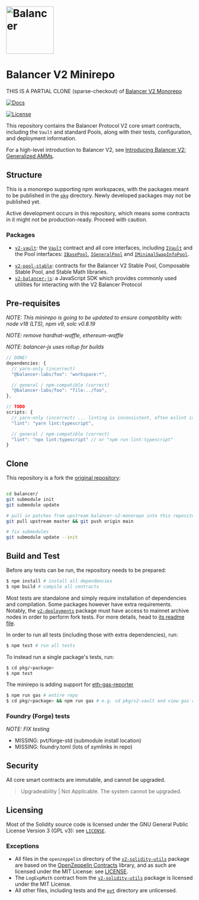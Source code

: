 # <img src="logo.svg" alt="Balancer" height="128px">

# Balancer V2 Minirepo

THIS IS A PARTIAL CLONE (sparse-checkout) of [Balancer V2 Monorepo](https://github.com/balancer/balancer-v2-monorepo)

[![Docs](https://img.shields.io/badge/docs-%F0%9F%93%84-blue)](https://docs.balancer.fi/)
<!--
[![CI Status](https://github.com/balancer-labs/balancer-v2-monorepo/workflows/CI/badge.svg)](https://github.com/balancer-labs/balancer-v2-monorepo/actions)
-->
[![License](https://img.shields.io/badge/License-GPLv3-green.svg)](https://www.gnu.org/licenses/gpl-3.0)

This repository contains the Balancer Protocol V2 core smart contracts, including the `Vault` and standard Pools, along with their tests, configuration, and deployment information.

For a high-level introduction to Balancer V2, see [Introducing Balancer V2: Generalized AMMs](https://medium.com/balancer-protocol/balancer-v2-generalizing-amms-16343c4563ff).

## Structure

This is a monorepo supporting npm workspaces, with the packages meant to be published in the [`pkg`](./pkg) directory. Newly developed packages may not be published yet.

Active development occurs in this repository, which means some contracts in it might not be production-ready. Proceed with caution.

### Packages

<!--
- [`v2-deployments`](./pkg/deployments): addresses and ABIs of all Balancer V2 deployed contracts, for mainnet and various test networks.
- [`v2-interfaces`](./pkg/interfaces): Solidity interfaces for all contracts.
-->
- [`v2-vault`](./pkg/vault): the [`Vault`](./pkg/vault/contracts/Vault.sol) contract and all core interfaces, including [`IVault`](./pkg/interfaces/contracts/vault/IVault.sol) and the Pool interfaces: [`IBasePool`](./pkg/interfaces/contracts/vault/IBasePool.sol), [`IGeneralPool`](./pkg/interfaces/contracts/vault/IGeneralPool.sol) and [`IMinimalSwapInfoPool`](./pkg/interfaces/contracts/vault/IMinimalSwapInfoPool.sol).
<!--
- [`v2-pool-weighted`](./pkg/pool-weighted): the [`WeightedPool`](./pkg/pool-weighted/contracts/WeightedPool.sol), and [`LiquidityBootstrappingPool`](./pkg/pool-weighted/contracts/lbp/LiquidityBootstrappingPool.sol) contracts, along with their associated factories.
- [`v2-pool-linear`](./pkg/pool-linear): the [`LinearPool`](./pkg/pool-linear/contracts/LinearPool.sol) contracts, along with its associated factory. Derived Linear Pools can be found in the [Orb Collective repo](https://github.com/orbcollective/linear-pools).
- [`v2-pool-utils`](./pkg/pool-utils): Solidity utilities used to develop Pool contracts.
- [`v2-solidity-utils`](./pkg/solidity-utils): miscellaneous Solidity helpers and utilities used in many different contracts.
- [`v2-standalone-utils`](./pkg/standalone-utils): miscellaneous standalone utility contracts.
- [`v2-liquidity-mining`](./pkg/liquidity-mining): contracts that compose the liquidity mining (veBAL) system.
- [`v2-governance-scripts`](./pkg/governance-scripts): contracts that execute complex governance actions.
-->
- [`v2-pool-stable`](./pkg/pool-stable/): contracts for the Balancer V2 Stable Pool, Composable Stable Pool, and Stable Math libraries.
- [`v2-balancer-js`](./pkg/balancer-js/): a JavaScript SDK which provides commonly used utilities for interacting with the V2 Balancer Protocol

## Pre-requisites

_NOTE: This minirepo is going to be updated to ensure compatiblity with: node v18 (LTS), npm v9, solc v0.8.19_

_NOTE: remove hardhat-waffle, ethereum-waffle_

_NOTE: balancer-js uses rollup for builds_

```js
// DONE!
dependencies: {
  // yarn-only (incorrect)
  "@balancer-labs/foo": "workspace:*",

  // general / npm-compatible (correct)
  "@balancer-labs/foo": "file:../foo",
},

// TODO
scripts: {
  // yarn-only (incorrect) ... linting is inconsistent, often eslint is used
  "lint": "yarn lint:typescript",

  // general / npm-compatible (correct)
  "lint": "npx lint:typescript" // or "npm run lint:typescript"
}
```
<!--
The build & test instructions below should work out of the box with Node ^14.18.0. (Please note that it needs Node 14 specifically, and will NOT work with Node 16 or higher. Minor version should be at least 18).

Multiple Node versions can be installed in the same system, either manually or with a version manager.
One option to quickly select the suggested Node version is using `nvm`, and running:

```bash
$ nvm use
```
-->

## Clone

This repository is a fork the [original repository](https://github.com/balancer/balancer-v2-monorepo):

```bash

cd balancer/
git submodule init
git submodule update

# pull in patches from upstream balancer-v2-monorepo into this repository:
git pull upstream master && git push origin main

# fix submodules
git submodule update --init
```

## Build and Test

Before any tests can be run, the repository needs to be prepared:

```bash
$ npm install # install all dependencies
$ npm build # compile all contracts
```

Most tests are standalone and simply require installation of dependencies and compilation. Some packages however have extra requirements. Notably, the [`v2-deployments`](./pkg/deployments) package must have access to mainnet archive nodes in order to perform fork tests. For more details, head to [its readme file](./pkg/deployments/README.md).

In order to run all tests (including those with extra dependencies), run:

```bash
$ npm test # run all tests
```

To instead run a single package's tests, run:

```bash
$ cd pkg/<package> 
$ npm test
```

The minirepo is adding support for [eth-gas-reporter]()  

```bash
$ npm run gas # entire repo
$ cd pkg/<package> && npm run gas # e.g. cd pkg/v2-vault and view gas report for v2-vault
```
<!--
You can see a sample report of a test run [here](./audits/test-report.md).
-->

### Foundry (Forge) tests

_NOTE: FIX testing_
- MISSING: pvt/forge-std (submodule install location)
- MISSING: foundry.toml (lots of symlinks in repo)

<!--
To run Forge tests, first [install Foundry](https://book.getfoundry.sh/getting-started/installation). The installation steps below apply to Linux or MacOS. Follow the link for additional options.

```bash
$ curl -L https://foundry.paradigm.xyz | bash
$ source ~/.bashrc # or open a new terminal
$ foundryup
```

Then, to run tests in a single package, run:
```bash
$ cd pkg/<package> # e.g. cd pkg/v2-vault
$ yarn test-fuzz
```
-->

## Security
<!-- 
Multiple independent reviews and audits were performed by [Certora](https://www.certora.com/), [OpenZeppelin](https://openzeppelin.com/) and [Trail of Bits](https://www.trailofbits.com/). The latest reports from these engagements are located in the [`audits`](./audits) directory.

Bug bounties apply to most of the smart contracts hosted in this repository: head to [Balancer V2 Bug Bounties](https://docs.balancer.fi/reference/contracts/security.html#bug-bounty) to learn more. Alternatively, send an email to security@balancer.finance.

All core smart contracts are immutable, and cannot be upgraded. See page 6 of the [Trail of Bits audit](https://github.com/balancer-labs/balancer-v2-monorepo/blob/master/audits/trail-of-bits/2021-04-02.pdf):
-->
All core smart contracts are immutable, and cannot be upgraded.

> Upgradeability | Not Applicable. The system cannot be upgraded.

## Licensing

Most of the Solidity source code is licensed under the GNU General Public License Version 3 (GPL v3): see [`LICENSE`](./LICENSE).

### Exceptions

- All files in the `openzeppelin` directory of the [`v2-solidity-utils`](./pkg/solidity-utils) package are based on the [OpenZeppelin Contracts](https://github.com/OpenZeppelin/openzeppelin-contracts) library, and as such are licensed under the MIT License: see [LICENSE](./pkg/solidity-utils/contracts/openzeppelin/LICENSE).
- The `LogExpMath` contract from the [`v2-solidity-utils`](./pkg/solidity-utils) package is licensed under the MIT License.
- All other files, including tests and the [`pvt`](./pvt) directory are unlicensed.
